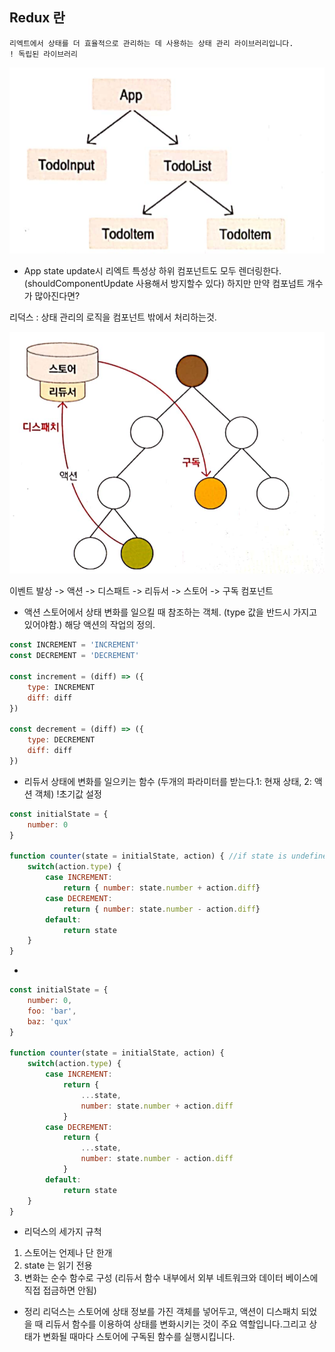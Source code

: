 ## Redux 란
```
리엑트에서 상태를 더 효율적으로 관리하는 데 사용하는 상태 관리 라이브러리입니다.
! 독립된 라이브러리
```

![redux1](./image/redux.png)

* App state update시 리엑트 특성상 하위 컴포넌트도 모두 렌더링한다.(shouldComponentUpdate 사용해서 방지할수 있다)
하지만 만약 컴포넘트 개수가 많아진다면?

리덕스 : 상태 관리의 로직을 컴포넌트 밖에서 처리하는것.

![redux2](./image/redux2.png)

이벤트 발상 -> 액션 -> 디스패트 -> 리듀서 -> 스토어 -> 구독 컴포넌트

* 액션
스토어에서 상태 변화를 일으킬 때 참조하는 객체. (type 값을 반드시 가지고 있어야함.)
해당 액션의 작업의 정의.

```js
const INCREMENT = 'INCREMENT'
const DECREMENT = 'DECREMENT'

const increment = (diff) => ({
    type: INCREMENT
    diff: diff
})

const decrement = (diff) => ({
    type: DECREMENT
    diff: diff
})

```

* 리듀서
상태에 변화를 일으키는 함수 (두개의 파라미터를 받는다.1: 현재 상태, 2: 액션 객체)
!초기값 설정

```js
const initialState = {
    number: 0
}

function counter(state = initialState, action) { //if state is undefined, set initialState
    switch(action.type) {
        case INCREMENT:
            return { number: state.number + action.diff}
        case DECREMENT:
            return { number: state.number - action.diff}
        default:
            return state
    }
}

```

* 

```js
const initialState = {
    number: 0,
    foo: 'bar',
    baz: 'qux'
}

function counter(state = initialState, action) { 
    switch(action.type) {
        case INCREMENT:
            return { 
                ...state,
                number: state.number + action.diff
            }
        case DECREMENT:
            return { 
                ...state,
                number: state.number - action.diff
            }
        default:
            return state
    }
}

```


* 리덕스의 세가지 규척
 1. 스토어는 언제나 단 한개
 2. state 는 읽기 전용
 3. 변화는 순수 함수로 구성 (리듀서 함수 내부에서 외부 네트워크와 데이터 베이스에 직접 접금하면 안됨)

 * 정리
 리덕스는 스토어에 상태 정보를 가진 객체를 넣어두고, 액션이 디스패치 되었을 때 리듀서 함수를 이용하여 상태를 
 변화시키는 것이 주요 역할입니다.그리고 상태가 변화될 때마다 스토어에 구독된 함수를 실행시킵니다.
